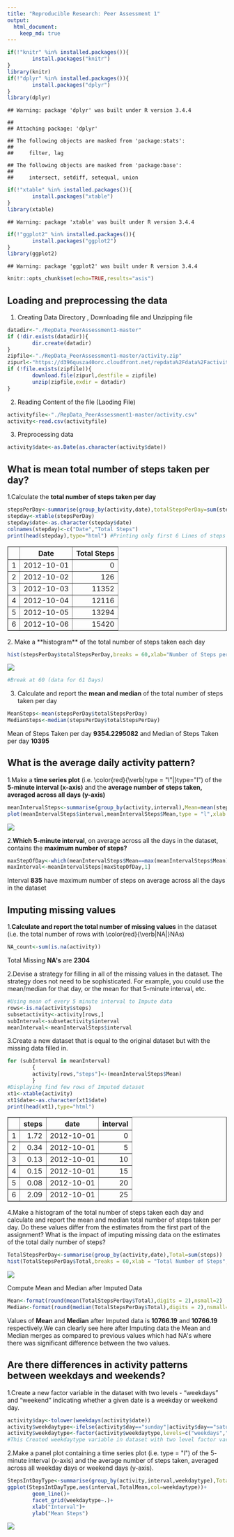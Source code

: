 ```yaml
---
title: "Reproducible Research: Peer Assessment 1"
output: 
  html_document:
    keep_md: true
---
```


```r
if(!"knitr" %in% installed.packages()){
        install.packages("knitr")
} 
library(knitr)
if(!"dplyr" %in% installed.packages()){
        install.packages("dplyr")
} 
library(dplyr)
```

```
## Warning: package 'dplyr' was built under R version 3.4.4
```

```
## 
## Attaching package: 'dplyr'
```

```
## The following objects are masked from 'package:stats':
## 
##     filter, lag
```

```
## The following objects are masked from 'package:base':
## 
##     intersect, setdiff, setequal, union
```

```r
if(!"xtable" %in% installed.packages()){
        install.packages("xtable")
} 
library(xtable)
```

```
## Warning: package 'xtable' was built under R version 3.4.4
```

```r
if(!"ggplot2" %in% installed.packages()){
        install.packages("ggplot2")
} 
library(ggplot2)
```

```
## Warning: package 'ggplot2' was built under R version 3.4.4
```

```r
knitr::opts_chunk$set(echo=TRUE,results="asis")
```

## Loading and preprocessing the data
1. Creating Data Directory , Downloading file and Unzipping file

```r
datadir<-"./RepData_PeerAssessment1-master"
if (!dir.exists(datadir)){
        dir.create(datadir)
}
zipfile<-"./RepData_PeerAssessment1-master/activity.zip"
zipurl<-"https://d396qusza40orc.cloudfront.net/repdata%2Fdata%2Factivity.zip"
if (!file.exists(zipfile)){
        download.file(zipurl,destfile = zipfile)
        unzip(zipfile,exdir = datadir)
}
```
2. Reading Content of the file (Laoding File)

```r
activityfile<-"./RepData_PeerAssessment1-master/activity.csv"
activity<-read.csv(activityfile)
```
3. Preprocessing data 

```r
activity$date<-as.Date(as.character(activity$date))
```

## What is mean total number of steps taken per day?
1.Calculate the **total number of steps taken per day**

```r
stepsPerDay<-summarise(group_by(activity,date),totalStepsPerDay=sum(steps,na.rm = TRUE))
stepday<-xtable(stepsPerDay)
stepday$date<-as.character(stepday$date)
colnames(stepday)<-c("Date","Total Steps")
print(head(stepday),type="html") #Printing only first 6 Lines of steps each day ,for full data remove head function
```

<!-- html table generated in R 3.4.3 by xtable 1.8-3 package -->
<!-- Sun Sep 30 21:09:20 2018 -->
<table border=1>
<tr> <th>  </th> <th> Date </th> <th> Total Steps </th>  </tr>
  <tr> <td align="right"> 1 </td> <td align="right"> 2012-10-01 </td> <td align="right">   0 </td> </tr>
  <tr> <td align="right"> 2 </td> <td align="right"> 2012-10-02 </td> <td align="right"> 126 </td> </tr>
  <tr> <td align="right"> 3 </td> <td align="right"> 2012-10-03 </td> <td align="right"> 11352 </td> </tr>
  <tr> <td align="right"> 4 </td> <td align="right"> 2012-10-04 </td> <td align="right"> 12116 </td> </tr>
  <tr> <td align="right"> 5 </td> <td align="right"> 2012-10-05 </td> <td align="right"> 13294 </td> </tr>
  <tr> <td align="right"> 6 </td> <td align="right"> 2012-10-06 </td> <td align="right"> 15420 </td> </tr>
   </table>
2. Make a **histogram** of the total number of steps taken each day

```r
hist(stepsPerDay$totalStepsPerDay,breaks = 60,xlab="Number of Steps per Day",main = "Frequency by number of Steps Per Day")
```

![](PA1_files/figure-html/Histogram-1.png)<!-- -->

```r
#Break at 60 (data for 61 Days)
```
3. Calculate and report the **mean and median** of the total number of steps taken per day

```r
MeanSteps<-mean(stepsPerDay$totalStepsPerDay)
MedianSteps<-median(stepsPerDay$totalStepsPerDay)
```
Mean of Steps Taken per day **9354.2295082** and Median of Steps Taken per day **10395**  

## What is the average daily activity pattern?

1.Make a **time series plot** (i.e. \color{red}{\verb|type = "l"|}type="l") of the **5-minute interval (x-axis)** and the **average number of steps taken, averaged across all days (y-axis)**

```r
meanIntervalSteps<-summarise(group_by(activity,interval),Mean=mean(steps,na.rm = TRUE))
plot(meanIntervalSteps$interval,meanIntervalSteps$Mean,type = "l",xlab = "5 Minute Interval Across 24 Hours of Day",ylab = "Mean Steps Averaged across Days")
```

![](PA1_files/figure-html/TimeSeriesPlot-1.png)<!-- -->
  
2.**Which 5-minute interval**, on average across all the days in the dataset, contains the **maximum number of steps?**

```r
maxStepOfDay<-which(meanIntervalSteps$Mean==max(meanIntervalSteps$Mean))
maxInterval<-meanIntervalSteps[maxStepOfDay,1]
```
Interval **835** have maximum number of steps on average across all the days in the dataset  

## Imputing missing values   
1.**Calculate and report the total number of missing values** in the dataset (i.e. the total number of rows with \color{red}{\verb|NA|}NAs)  

```r
NA_count<-sum(is.na(activity))
```
Total Missing **NA's** are **2304**

2.Devise a strategy for filling in all of the missing values in the dataset. The strategy does not need to be sophisticated. For example, you could use the mean/median for that day, or the mean for that 5-minute interval, etc.  


```r
#Using mean of every 5 minute interval to Impute data 
rows<-is.na(activity$steps)
subsetactivity<-activity[rows,]
subInterval<-subsetactivity$interval
meanInterval<-meanIntervalSteps$interval
```
3.Create a new dataset that is equal to the original dataset but with the missing data filled in.  


```r
for (subInterval in meanInterval)
        {
        activity[rows,"steps"]<-(meanIntervalSteps$Mean)
        }       
#Displaying find few rows of Imputed dataset
xt1<-xtable(activity)
xt1$date<-as.character(xt1$date)
print(head(xt1),type="html")
```

<!-- html table generated in R 3.4.3 by xtable 1.8-3 package -->
<!-- Sun Sep 30 21:09:21 2018 -->
<table border=1>
<tr> <th>  </th> <th> steps </th> <th> date </th> <th> interval </th>  </tr>
  <tr> <td align="right"> 1 </td> <td align="right"> 1.72 </td> <td align="right"> 2012-10-01 </td> <td align="right">   0 </td> </tr>
  <tr> <td align="right"> 2 </td> <td align="right"> 0.34 </td> <td align="right"> 2012-10-01 </td> <td align="right">   5 </td> </tr>
  <tr> <td align="right"> 3 </td> <td align="right"> 0.13 </td> <td align="right"> 2012-10-01 </td> <td align="right">  10 </td> </tr>
  <tr> <td align="right"> 4 </td> <td align="right"> 0.15 </td> <td align="right"> 2012-10-01 </td> <td align="right">  15 </td> </tr>
  <tr> <td align="right"> 5 </td> <td align="right"> 0.08 </td> <td align="right"> 2012-10-01 </td> <td align="right">  20 </td> </tr>
  <tr> <td align="right"> 6 </td> <td align="right"> 2.09 </td> <td align="right"> 2012-10-01 </td> <td align="right">  25 </td> </tr>
   </table>
  
4.Make a histogram of the total number of steps taken each day and calculate and report the mean and median total number of steps taken per day. Do these values differ from the estimates from the first part of the assignment? What is the impact of imputing missing data on the estimates of the total daily number of steps?  

```r
TotalStepsPerDay<-summarise(group_by(activity,date),Total=sum(steps))
hist(TotalStepsPerDay$Total,breaks = 60,xlab = "Total Number of Steps",main = "Total number of steps each day [NA Removed by Mean Interval Steps]")
```

![](PA1_files/figure-html/HistWithImputedData-1.png)<!-- -->
  
Compute Mean and Median after Imputed Data  


```r
Mean<-format(round(mean(TotalStepsPerDay$Total),digits = 2),nsmall=2)
Median<-format(round(median(TotalStepsPerDay$Total),digits = 2),nsmall=2)
```
Values of **Mean** and **Median** after Imputed data is **10766.19** and **10766.19** respectively.We can clearly see here after Imputing data the Mean and Median merges as compared to previous values which had NA's where there was significant difference between the two values.   



## Are there differences in activity patterns between weekdays and weekends?
1.Create a new factor variable in the dataset with two levels - “weekdays” and “weekend” indicating whether a given date is a weekday or weekend day.  

```r
activity$day<-tolower(weekdays(activity$date))
activity$weekdaytype<-ifelse(activity$day=="sunday"|activity$day=="saturday","weekend","weekdays")
activity$weekdaytype<-factor(activity$weekdaytype,levels=c("weekdays","weekend"))
#This Created weekdaytype variable in dataset with two level factor variable
```
  
2.Make a panel plot containing a time series plot (i.e. type = "l") of the 5- minute interval (x-axis) and the average number of steps taken, averaged across all weekday days or weekend days (y-axis).  

```r
StepsIntDayType<-summarise(group_by(activity,interval,weekdaytype),TotalMean=mean(steps))
ggplot(StepsIntDayType,aes(interval,TotalMean,col=weekdaytype))+
        geom_line()+
        facet_grid(weekdaytype~.)+
        xlab("Interval")+
        ylab("Mean Steps")
```

![](PA1_files/figure-html/unnamed-chunk-2-1.png)<!-- -->
